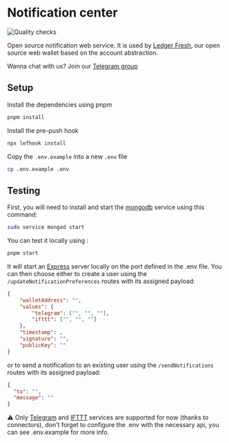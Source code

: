 # Notification center

![Quality checks](https://github.com/ledgerhq/notification-center/actions/workflows/quality.yml/badge.svg?branch=main)

Open source notification web service. It is used by [Ledger Fresh](https://github.com/LedgerHQ/ledger-fresh-management), our open source web wallet based on the account abstraction.

Wanna chat with us? Join our [Telegram group](https://t.me/+_cZcU5wZvyhmM2U0)

## Setup

Install the dependencies using pnpm

```sh
pnpm install
```

Install the pre-push hook

```sh
npx lefhook install
```

Copy the `.env.example` into a new `.env` file

```sh
cp .env.example .env
```

## Testing

First, you will need to install and start the [mongodb](https://www.mongodb.com/) service using this command:

```sh
sudo service mongod start
```

You can test it locally using :

```sh
pnpm start
```

It will start an [Express](https://expressjs.com/fr/) server locally on the port defined in the .env file. You can then choose either to create a user using the `/updateNotificationPreferences` routes with its assigned payload:

```json
{
    "walletAddress": "",
    "values": {
        "telegram": ["", "", ""],
        "ifttt": ["", "", ""]
    },
    "timestamp": ,
    "signature": "",
    "publicKey": ""
}
```

or to send a notification to an existing user using the `/sendNotifications` routes with its assigned payload:

```json
{
  "to": "",
  "message": ""
}
```

⚠️ Only [Telegram](https://telegram.org) and [IFTTT](https://ifttt.com/) services are supported for now (thanks to connectors), don't forget to configure the .env with the necessary api, you can see .env.example for more info.
